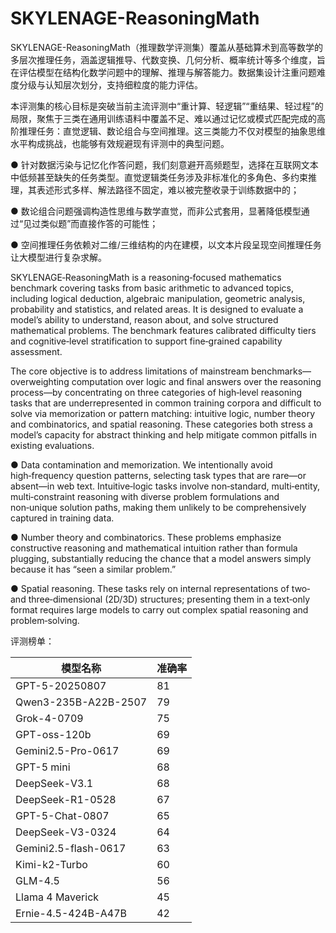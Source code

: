 # SKYLENAGE-ReasoningMath
SKYLENAGE-ReasoningMath（推理数学评测集）覆盖从基础算术到高等数学的多层次推理任务，涵盖逻辑推导、代数变换、几何分析、概率统计等多个维度，旨在评估模型在结构化数学问题中的理解、推理与解答能力。数据集设计注重问题难度分级与认知层次划分，支持细粒度的能力评估。

本评测集的核心目标是突破当前主流评测中“重计算、轻逻辑”“重结果、轻过程”的局限，聚焦于三类在通用训练语料中覆盖不足、难以通过记忆或模式匹配完成的高阶推理任务：直觉逻辑、数论组合与空间推理。这三类能力不仅对模型的抽象思维水平构成挑战，也能够有效规避现有评测中的典型问题。

● 针对数据污染与记忆化作答问题，我们刻意避开高频题型，选择在互联网文本中低频甚至缺失的任务类型。直觉逻辑类任务涉及非标准化的多角色、多约束推理，其表述形式多样、解法路径不固定，难以被完整收录于训练数据中的；

● 数论组合问题强调构造性思维与数学直觉，而非公式套用，显著降低模型通过“见过类似题”而直接作答的可能性；

● 空间推理任务依赖对二维/三维结构的内在建模，以文本片段呈现空间推理任务让大模型进行复杂求解。

SKYLENAGE‑ReasoningMath is a reasoning‑focused mathematics benchmark covering tasks from basic arithmetic to advanced topics, including logical deduction, algebraic manipulation, geometric analysis, probability and statistics, and related areas. It is designed to evaluate a model’s ability to understand, reason about, and solve structured mathematical problems. The benchmark features calibrated difficulty tiers and cognitive‑level stratification to support fine‑grained capability assessment.

The core objective is to address limitations of mainstream benchmarks—overweighting computation over logic and final answers over the reasoning process—by concentrating on three categories of high‑level reasoning tasks that are underrepresented in common training corpora and difficult to solve via memorization or pattern matching: intuitive logic, number theory and combinatorics, and spatial reasoning. These categories both stress a model’s capacity for abstract thinking and help mitigate common pitfalls in existing evaluations.

● Data contamination and memorization. We intentionally avoid high‑frequency question patterns, selecting task types that are rare—or absent—in web text. Intuitive‑logic tasks involve non‑standard, multi‑entity, multi‑constraint reasoning with diverse problem formulations and non‑unique solution paths, making them unlikely to be comprehensively captured in training data.

● Number theory and combinatorics. These problems emphasize constructive reasoning and mathematical intuition rather than formula plugging, substantially reducing the chance that a model answers simply because it has “seen a similar problem.”

● Spatial reasoning. These tasks rely on internal representations of two‑ and three‑dimensional (2D/3D) structures; presenting them in a text‑only format requires large models to carry out complex spatial reasoning and problem‑solving.

评测榜单：

| 模型名称                       | 准确率    |
|-------------------------------|----------|
| GPT-5-20250807                | 81       |
| Qwen3-235B-A22B-2507          | 79       |
| Grok-4-0709                   | 75       |
| GPT-oss-120b                  | 69       |
| Gemini2.5-Pro-0617            | 69       |
| GPT-5 mini                    | 68       |
| DeepSeek-V3.1                 | 68       |
| DeepSeek-R1-0528              | 67       |
| GPT-5-Chat-0807               | 65       |
| DeepSeek-V3-0324              | 64       |
| Gemini2.5-flash-0617          | 63       |
| Kimi-k2-Turbo                 | 60       |
| GLM-4.5                       | 56       |
| Llama 4 Maverick              | 45       |
| Ernie-4.5-424B-A47B           | 42       |

